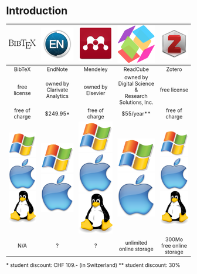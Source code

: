 # Introduction


| ![logo BibTeX](img/refman_bibtex.png) | ![logo EndNote](img/refman_endnote.jpg) | ![logo Mendeley](img/refman_mendeley.png) | ![logo ReadCube](img/refman_readcube.png) | ![logo Zotero](img/refman_zotero.png) |
| :----: | :-----: | :------: | :------: | :----: |
| BibTeX | EndNote | Mendeley | ReadCube | Zotero |
| free license | owned by<br/>Clarivate Analytics | owned by<br/>Elsevier | owned by<br/>Digital Science &<br/>Research Solutions, Inc. | free license |
| free of charge | $249.95* | free of charge | $55/year** | free of charge |
| ![](img/os_windows.png)![](img/os_mac.png)![](img/os_linux.png) | ![](img/os_windows.png)![](img/os_mac.png) | ![](img/os_windows.png)![](img/os_mac.png)![](img/os_linux.png) | ![](img/os_windows.png)![](img/os_mac.png) | ![](img/os_windows.png)![](img/os_mac.png)![](img/os_linux.png) |
| N/A | ? | ? | unlimited online storage | 300Mo free online storage |

\* student discount: CHF 109.- (in Switzerland)
\** student discount: 30%

